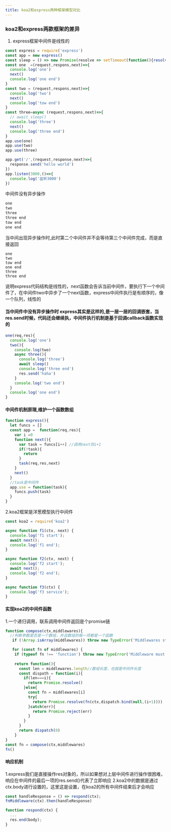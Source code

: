 ```yaml
---
title: koa2和express两种框架模型对比
---
```


### koa2和express两款框架的差异

1. express框架中间件是线性的

```javascript
const express = require('express')
const app = new express()
const sleep = () => new Promise(resolve => setTimeout(function(){resolve(1)}, 2000))
const one  =(request,respons,next)=>{
  console.log('one')
  next()
  console.log('one end')
}
const two = (request,respons,next)=>{
  console.log('two')
  next()
  console.log('tow end')
}
const three=async (request,respons,next)=>{
  // await sleep()
  console.log('three')
  next()
  console.log('three end')
}
app.use(one)
app.use(two)
app.use(three)

app.get('/',(request,response,next)=>{
  response.send('hello world')
})
app.listen(3000,()=>{
  console.log('监听3000')
})
```
中间件没有异步操作
```javascript
one
two
three
three end
tow end
one end
```
当中间出现异步操作时,此时第二个中间件并不会等待第三个中间件完成，而是直接返回
```javascrpit
one
two
tow end
one end
three
three end
```

说明express代码结构是线性的，next函数会告诉当前中间件，要执行下一个中间件了，在中间件two中异步了一个next函数，express中间件执行是有顺序的，像一个队列，线性的

#### 当中间件中没有异步操作时 express其实是这样的,是一层一层的回调嵌套，当res.send时候，代码还会继续执，中间件执行机制是基于回调callback函数实现的
```javascript
one(req,res){
  console.log('one')
  two(){
    console.log(two)
    async three(){
      console.log('three')
      await sleep()
      console.log('three end')
      res.send('haha')
    }
    console.log('two end')
  }
  console.log('one end')
}
```
#### 中间件机制原理,维护一个函数数组
```javascript
function express(){
  let funcs = []
  const app =  function(req,res){
    var i =0
    function next(){
      var task = funcs[i++] //调用next则i+1
      if(!task){
        return 
      }
      task(req,res,next)
    }
    next()
  }
  //task是中间件
  app.use = function(task){
    funcs.push(task)
  }
}
```
2.koa2框架是洋葱模型执行中间件

```javascript
const koa2 = require('koa2')

async function f1(ctx, next) {
  console.log('f1 start');
  await next();
  console.log('f1 end');
}

async function f2(ctx, next) {
  console.log('f2 start');
  await next();
  console.log('f2 end');
}

async function f3(ctx) {
  console.log('f3 service');
}
```
#### 实现koa2的中间件函数
1.一个递归调用，联系调用中间件返回是个promise链
```javascript
function compose(ctx,middlewares){
  //判断参数是否是一个数组，并且数组的每一项都是一个函数
   if (!Array.isArray(middlewares)) throw new TypeError('Middlewares stack must be an array!')

   for (const fn of middlewares) {
    if (typeof fn !== 'function') throw new TypeError('Middleware must be composed of functions!')}
    
    return function(){
      const len = middlewares.length//数组长度，也就是中间件长度
      const dispath = function(i){
        if(len===i){
          return Promise.resolve()
        }else{
          const fn = middlewares[i]
          try{
            return Promise.resolve(fn(ctx,dispatch.bind(null,(i+1))))
          }catch(err){
            return Promise.reject(err)
          }
        }
      }
      return dispatch(0)
    }
}
const fn = compose(ctx,middlewares)
fn()
```
#### 响应机制
1.express我们是直接操作res对象的，所以如果想对上层中间件进行操作很困难，响应在中间件的最后一项的res.send()代表了立即响应
2.koa2中的数据是通过ctx.body进行设置的，这里这是设置，在koa2的所有中间件结束后才会响应
```javascript
const handleResponse = () => respond(ctx);
fnMiddleware(ctx).then(handleResponse)

function respond(ctx) {
  ...
  res.end(body);
}
```
